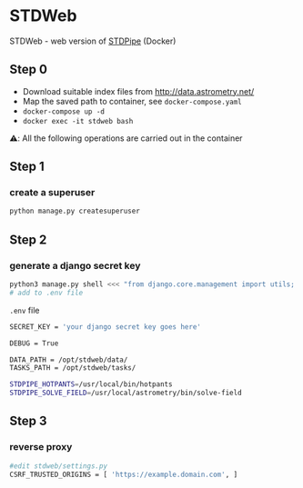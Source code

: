 # STDWeb

STDWeb - web version of [STDPipe](https://github.com/karpov-sv/stdpipe) (Docker)

## Step 0
- Download suitable index files from http://data.astrometry.net/
- Map the saved path to container, see `docker-compose.yaml`
- `docker-compose up -d`
- `docker exec -it stdweb bash`

⚠️: All the following operations are carried out in the container

## Step 1
### create a superuser
```python
python manage.py createsuperuser
```

## Step 2
### generate a django secret key
```python
python3 manage.py shell <<< "from django.core.management import utils; print(utils.get_random_secret_key())"
# add to .env file
```

`.env` file
```bash
SECRET_KEY = 'your django secret key goes here'

DEBUG = True

DATA_PATH = /opt/stdweb/data/
TASKS_PATH = /opt/stdweb/tasks/

STDPIPE_HOTPANTS=/usr/local/bin/hotpants
STDPIPE_SOLVE_FIELD=/usr/local/astrometry/bin/solve-field
```

## Step 3
### reverse proxy 
```bash
#edit stdweb/settings.py
CSRF_TRUSTED_ORIGINS = [ 'https://example.domain.com', ]
```
